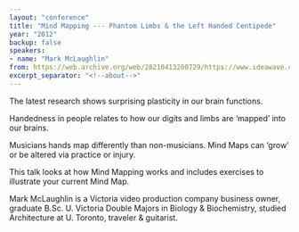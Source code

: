 ```yaml
---
layout: "conference"
title: "Mind Mapping --- Phantom Limbs & the Left Handed Centipede"
year: "2012"
backup: false
speakers:
- name: "Mark McLaughlin"
from: https://web.archive.org/web/20210413200729/https://www.ideawave.ca/2012-conference/mind-mapping-phantom-limbs-the-left-handed-centipede
excerpt_separator: "<!--about-->"
---
```


The latest research shows surprising plasticity in our brain functions.

Handedness in people relates to how our digits and limbs are ‘mapped’ into our
brains.

Musicians hands map differently than non-musicians. Mind Maps can ‘grow’ or be
altered via practice or injury.

This talk looks at how Mind Mapping works and includes exercises to illustrate
your current Mind Map.

<!--about-->

Mark McLaughlin is a Victoria video production company business owner,
graduate B.Sc. U. Victoria Double Majors in Biology & Biochemistry, studied
Architecture at U. Toronto, traveler & guitarist.

